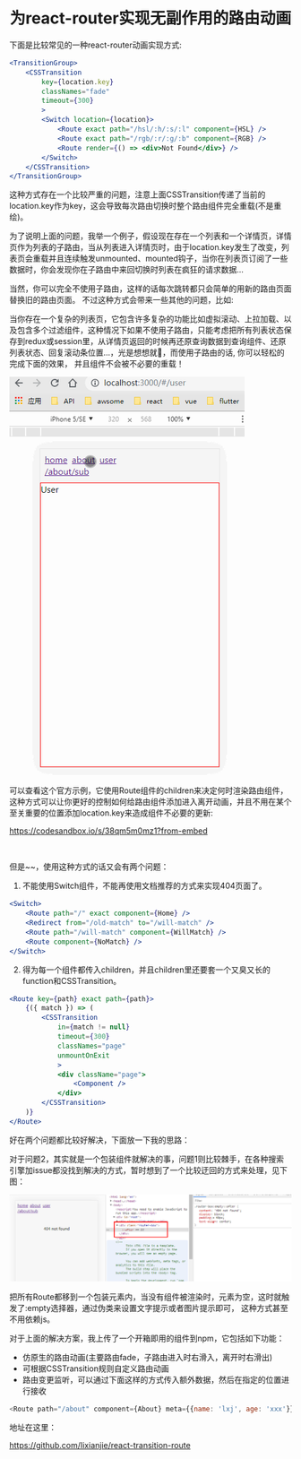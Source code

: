 <h1 align="center">为react-router实现无副作用的路由动画</h1>



下面是比较常见的一种react-router动画实现方式:

```jsx
<TransitionGroup>
    <CSSTransition
        key={location.key}
        classNames="fade"
        timeout={300}
        >
        <Switch location={location}>
            <Route exact path="/hsl/:h/:s/:l" component={HSL} />
            <Route exact path="/rgb/:r/:g/:b" component={RGB} />
            <Route render={() => <div>Not Found</div>} />
        </Switch>
    </CSSTransition>
</TransitionGroup>
```

这种方式存在一个比较严重的问题，注意上面CSSTransition传递了当前的location.key作为key，这会导致每次路由切换时整个路由组件完全重载(不是重绘)。  

为了说明上面的问题，我举一个例子，假设现在存在一个列表和一个详情页，详情页作为列表的子路由，当从列表进入详情页时，由于location.key发生了改变，列表页会重载并且连续触发unmounted、mounted钩子，当你在列表页订阅了一些数据时，你会发现你在子路由中来回切换时列表在疯狂的请求数据...  

当然，你可以完全不使用子路由，这样的话每次跳转都只会简单的用新的路由页面替换旧的路由页面。  不过这种方式会带来一些其他的问题，比如:  

当你存在一个复杂的列表页，它包含许多复杂的功能比如虚拟滚动、上拉加载、以及包含多个过滤组件，这种情况下如果不使用子路由，只能考虑把所有列表状态保存到redux或session里，从详情页返回的时候再还原查询数据到查询组件、还原列表状态、回复滚动条位置...，光是想想就🤪，而使用子路由的话, 你可以轻松的完成下面的效果， 并且组件不会被不必要的重载！ 

![](./xxx9.gif)

可以查看这个官方示例，它使用Route组件的children来决定何时渲染路由组件，这种方式可以让你更好的控制如何给路由组件添加进入离开动画，并且不用在某个至关重要的位置添加location.key来造成组件不必要的更新:

<https://codesandbox.io/s/38qm5m0mz1?from-embed>  

<br>

但是~~，使用这种方式的话又会有两个问题：

1. 不能使用Switch组件，不能再使用文档推荐的方式来实现404页面了。

```jsx
<Switch>
    <Route path="/" exact component={Home} />
    <Redirect from="/old-match" to="/will-match" />
    <Route path="/will-match" component={WillMatch} />
    <Route component={NoMatch} />
</Switch>
```



2. 得为每一个<Router>组件都传入children，并且children里还要套一个又臭又长的function和CSSTransition。

```jsx
<Route key={path} exact path={path}>
    {({ match }) => (
        <CSSTransition
            in={match != null}
            timeout={300}
            classNames="page"
            unmountOnExit
            >
            <div className="page">
                <Component />
            </div>
        </CSSTransition>
    )}
</Route>
```



好在两个问题都比较好解决，下面放一下我的思路： 

对于问题2，其实就是一个包装组件就解决的事，问题1则比较棘手，在各种搜索引擎加issue都没找到解决的方式，暂时想到了一个比较迂回的方式来处理，见下图：

![](./xxx10.png)

把所有Route都移到一个包装元素内，当没有组件被渲染时，元素为空，这时就触发了:empty选择器，通过伪类来设置文字提示或者图片提示即可， 这种方式甚至不用依赖js。



对于上面的解决方案，我上传了一个开箱即用的组件到npm，它包括如下功能：  

* 仿原生的路由动画(主要路由fade，子路由进入时右滑入，离开时右滑出)
* 可根据CSSTransition规则自定义路由动画
* 路由变更监听，可以通过下面这样的方式传入额外数据，然后在指定的位置进行接收

```js
<Route path="/about" component={About} meta={{name: 'lxj', age: 'xxx'}} />
```
地址在这里： 

<https://github.com/Iixianjie/react-transition-route>























